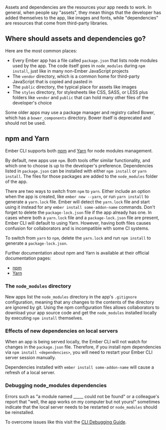 <!-- Some content redundancy with using addons and using npm packages pages -->
<!-- A section should clearly show using WASM files, I think -->

Assets and dependencies are the resources your app needs to work.
In general, when people say "assets", they mean things that the developer has added themselves to the app, like images and fonts, while "dependencies" are resources that come from third-party libraries.

## Where should assets and dependencies go?

Here are the most common places:

- Every Ember app has a file called `package.json` that lists node modules used by the app.
The code itself goes in `node_modules` during `npm install`, just like in many non-Ember JavaScript projects
- The `vendor` directory, which is a common home for third-party JavaScript that is copied and pasted in
- The `public` directory, the typical place for assets like images
- The `styles` directory, for stylesheets like CSS, SASS, or LESS
plus folders like `vendor` and `public` that can hold many other files of the developer's choice

Some older apps may use a package manager and registry called Bower, which has
a `bower_components` directory. Bower itself is deprecated and should not be used.

<!--
If addons are installed accidentally with `npm install` or `yarn install`,
the blueprints can be run with .... what?

Added by @maxwondercorn:
What is now below - were should it go in the guide

If you accidentally install an Ember addon using either npm or Yarn, the default blueprint will not run. To run the blueprint use:

```shell
ember generate <addon-name>
```
-->

## npm and Yarn

Ember CLI supports both [npm](https://www.npmjs.com) and [Yarn](https://yarnpkg.com/)
for node modules management.

By default, new apps use `npm`.
Both tools offer similar functionality, and which one to choose is up to
the developer's preference.
Dependencies listed in `package.json` can be installed with either `npm install` or `yarn install`. The files for those packages are added to the `node_modules` folder of the app.

There are two ways to switch from `npm` to `yarn`.
Either include an option when the app is created, like `ember new --yarn`,
or run `yarn install` to generate a `yarn.lock` file.
Ember will detect the `yarn.lock` file and start using it instead
for any `ember install some-addon-name` commands.
Don't forget to delete the `package-lock.json` file if the app
already has one.
In cases where both a `yarn.lock` file and a `package-lock.json`
file are present, Ember CLI will default to using Yarn.
However, having both files causes confusion for collaborators and
is incompatible with some CI systems.

To switch from `yarn` to `npm`, delete the `yarn.lock`
and run `npm install` to generate a `package-lock.json`.

Further documentation about npm and Yarn is available at their official
documentation pages:

* [npm](https://www.npmjs.com)
* [Yarn](https://yarnpkg.com)

### The `node_modules` directory

New apps list the `node_modules` directory in the app's `.gitignore` configuration,
meaning that any changes to the contents of the directory are ignored by git.
Using the npm configuration files allows collaborators to download your
app source code and get the `node_modules` installed locally by executing
`npm install` themselves.

### Effects of new dependencies on local servers

When an app is being served locally, the Ember CLI will not watch for changes in the `package.json` file. Therefore,
if you install npm dependencies via `npm install <dependencies>`, you will
need to restart your Ember CLI server session manually.

Dependencies installed with `ember install some-addon-name` will cause a refresh
of a local server.

### Debugging node_modules dependencies

Errors such as "a module named \_\_\_\_\_ could not be found" or a colleague's report that "well, the app works on my computer but not yours!" sometimes indicate that
the local server needs to be restarted or `node_modules` should be reinstalled.

To overcome issues like this visit the [CLI Debugging Guide](../../advanced-use/debugging/).

